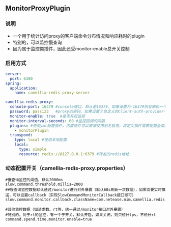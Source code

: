 
## MonitorProxyPlugin

### 说明
* 一个用于统计访问proxy的客户端命令分布情况和响应耗时的plugin
* 特别的，可以监控慢查询
* 因为属于监控类插件，因此还受monitor-enable总开关控制

### 启用方式
```yaml
server:
  port: 6380
spring:
  application:
    name: camellia-redis-proxy-server

camellia-redis-proxy:
  console-port: 16379 #console端口，默认是16379，如果设置为-16379则会随机一个可用端口，如果设置为0，则不启动console
  password: pass123   #proxy的密码，如果设置了自定义的client-auth-provider-class-name，则密码参数无效
  monitor-enable: true  #是否开启监控
  monitor-interval-seconds: 60 #监控回调的间隔
  plugins: #使用yml配置插件，内置插件可以直接使用别名启用，自定义插件需要配置全类名
    - monitorPlugin
  transpond:
    type: local #使用本地配置
    local:
      type: simple
      resource: redis://@127.0.0.1:6379 #转发的redis地址
```

### 动态配置开关（camellia-redis-proxy.properties）
```properties
#慢查询监控的阈值，默认2000ms
slow.command.threshold.millis=2000
##慢查询监控数据默认通过/monitor进行对外暴露（默认60s刷新一次数据），如果需要实时推送，可以设置callback（实现SlowCommandMonitorCallback接口即可）
slow.command.monitor.callback.className=com.netease.nim.camellia.redis.proxy.plugin.monitor.DummySlowCommandMonitorCallback

#其他监控数据（如请求数、rt等，统一通过/monitor接口对外暴露）
#特别的，对于rt的监控，有一个子开关，默认开启，如果关闭，则只统计tps，不统计rt
command.spend.time.monitor.enable=true
```